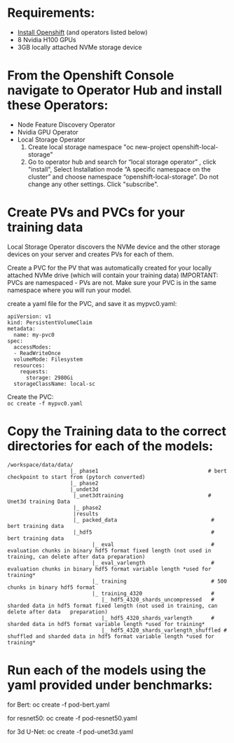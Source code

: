 # Requirements:  
*  [Install Openshift](https://access.redhat.com/documentation/en-us/openshift_container_platform/4.13/html/installing/index) (and operators listed below)
*  8 Nvidia H100 GPUs
*  3GB locally attached NVMe storage device

# From the Openshift Console navigate to Operator Hub and install these Operators:
*  Node Feature Discovery Operator
*  Nvidia GPU Operator
*  Local Storage Operator
    1)  Create local storage namespace
    "oc new-project openshift-local-storage"
    2) Go to operator hub and search for “local storage operator” , click "install", 
    Select Installation mode “A specific namespace on the cluster” and choose namespace “openshift-local-storage”. 
    Do not change any other settings. Click "subscribe".

# Create PVs and PVCs for your training data

Local Storage Operator discovers the NVMe device and the other storage devices on your server and creates PVs for each of them.

Create a PVC for the PV that was automatically created for your locally attached NVMe drive (which will contain your training data)
IMPORTANT: PVCs are namespaced - PVs are not. Make sure your PVC is in the same namespace where you will run your model. 

create a yaml file for the PVC, and save it as mypvc0.yaml: 
```
apiVersion: v1
kind: PersistentVolumeClaim
metadata:
  name: my-pvc0
spec:
  accessModes:
  - ReadWriteOnce
  volumeMode: Filesystem
  resources:
    requests:
      storage: 2980Gi
  storageClassName: local-sc
```

Create the PVC:    
```oc create -f mypvc0.yaml```

# Copy the Training data to the correct directories for each of the models: 
```
/workspace/data/data/     
                    |_ phase1                                   # bert checkpoint to start from (pytorch converted)  
                    |_ phase2    
                    |_undet3d                                  
                     |_unet3dtraining                           # Unet3d training Data
                     |_ phase2    
                     |results    
                     |_ packed_data                              # bert training data   
                     |_hdf5                                      # bert training data 
                           |_ eval                               # evaluation chunks in binary hdf5 format fixed length (not used in training, can delete after data preparation)      
                           |_ eval_varlength                     # evaluation chunks in binary hdf5 format variable length *used for training*    
                           |_ training                           # 500 chunks in binary hdf5 format     
                           |_ training_4320                      #     
                              |_ hdf5_4320_shards_uncompressed   # sharded data in hdf5 format fixed length (not used in training, can delete after data   preparation)    
                              |_ hdf5_4320_shards_varlength      # sharded data in hdf5 format variable length *used for training*    
                              |_ hdf5_4320_shards_varlength_shuffled # shuffled and sharded data in hdf5 format variable length *used for training*    

```

# Run each of the models using the yaml provided under benchmarks: 

for Bert:
oc create -f pod-bert.yaml

for resnet50:
oc create -f pod-resnet50.yaml

for 3d U-Net:
oc create -f pod-unet3d.yaml 







